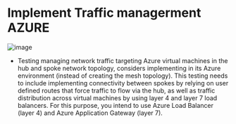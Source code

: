 # Implement Traffic managerment AZURE
![image](https://github.com/Nessa13044/Implement_Traffic_managerment_AZURE/assets/114730329/1efe974f-d484-4ac9-be72-cc3ac7ecb652)

- Testing managing network traffic targeting Azure virtual machines in the hub and spoke network topology, considers implementing in its Azure environment (instead of creating the mesh topology). This testing needs to include implementing connectivity between spokes by relying on user defined routes that force traffic to flow via the hub, as well as traffic distribution across virtual machines by using layer 4 and layer 7 load balancers. For this purpose, you intend to use Azure Load Balancer (layer 4) and Azure Application Gateway (layer 7).


